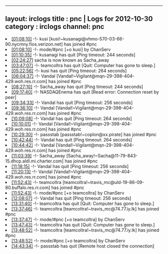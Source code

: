 
---
layout: irclogs
title : pnc | Logs for 2012-10-30
category : irclogs
channel: pnc
---
<li class="logitem"><a href="#01:08:10" name="01:08:10" class="time">[01:08:10]</a> -!- <span class="join">kusi</span> [kusi!~kusanagi@vhmo-570-03-66-90.nycmny.fios.verizon.net] has joined #pnc </li>
<li class="logitem"><a href="#01:08:10" name="01:08:10" class="time">[01:08:10]</a> -!- mode/<span class="mode">#pnc</span> [+o kusi] by ChanServ </li>
<li class="logitem"><a href="#01:10:35" name="01:10:35" class="time">[01:10:35]</a> -!- <span class="quit">kusanagi</span> has quit [Ping timeout: 244 seconds] </li>
<li class="logitem"><a href="#02:24:27" name="02:24:27" class="time">[02:24:27]</a> <span class="nick">sacha</span> is now known as <span class="nick">Sacha_away</span> </li>
<li class="logitem"><a href="#03:47:07" name="03:47:07" class="time">[03:47:07]</a> -!- <span class="quit">teamcoltra</span> has quit [Quit: Computer has gone to sleep.] </li>
<li class="logitem"><a href="#05:22:56" name="05:22:56" class="time">[05:22:56]</a> -!- <span class="quit">kusi</span> has quit [Ping timeout: 264 seconds] </li>
<li class="logitem"><a href="#06:04:37" name="06:04:37" class="time">[06:04:37]</a> -!- <span class="join">Vandal</span> [Vandal!~Vigilant@mqn-29-398-404-429.woh.res.rr.com] has joined #pnc </li>
<li class="logitem"><a href="#08:27:10" name="08:27:10" class="time">[08:27:10]</a> -!- <span class="quit">Sacha_away</span> has quit [Ping timeout: 244 seconds] </li>
<li class="logitem"><a href="#09:17:40" name="09:17:40" class="time">[09:17:40]</a> -!- <span class="quit">NASDAQEnema</span> has quit [Read error: Connection reset by peer] </li>
<li class="logitem"><a href="#09:34:33" name="09:34:33" class="time">[09:34:33]</a> -!- <span class="quit">Vandal</span> has quit [Ping timeout: 256 seconds] </li>
<li class="logitem"><a href="#09:36:10" name="09:36:10" class="time">[09:36:10]</a> -!- <span class="join">Vandal</span> [Vandal!~Vigilant@mqn-29-398-404-429.woh.res.rr.com] has joined #pnc </li>
<li class="logitem"><a href="#10:09:08" name="10:09:08" class="time">[10:09:08]</a> -!- <span class="quit">Vandal</span> has quit [Ping timeout: 264 seconds] </li>
<li class="logitem"><a href="#10:10:01" name="10:10:01" class="time">[10:10:01]</a> -!- <span class="join">Vandal</span> [Vandal!~Vigilant@mqn-29-398-404-429.woh.res.rr.com] has joined #pnc </li>
<li class="logitem"><a href="#10:29:30" name="10:29:30" class="time">[10:29:30]</a> -!- <span class="join">passstab</span> [passstab!~coplon@xx.pirate] has joined #pnc </li>
<li class="logitem"><a href="#10:42:44" name="10:42:44" class="time">[10:42:44]</a> -!- <span class="quit">Vandal</span> has quit [Ping timeout: 264 seconds] </li>
<li class="logitem"><a href="#10:44:42" name="10:44:42" class="time">[10:44:42]</a> -!- <span class="join">Vandal</span> [Vandal!~Vigilant@mqn-29-398-404-429.woh.res.rr.com] has joined #pnc </li>
<li class="logitem"><a href="#11:03:39" name="11:03:39" class="time">[11:03:39]</a> -!- <span class="join">Sacha_away</span> [Sacha_away!~Sacha@11-79-843-15.dhcp.aldl.mi.charter.com] has joined #pnc </li>
<li class="logitem"><a href="#11:18:15" name="11:18:15" class="time">[11:18:15]</a> -!- <span class="quit">Vandal</span> has quit [Ping timeout: 256 seconds] </li>
<li class="logitem"><a href="#11:20:13" name="11:20:13" class="time">[11:20:13]</a> -!- <span class="join">Vandal</span> [Vandal!~Vigilant@mqn-29-398-404-429.woh.res.rr.com] has joined #pnc </li>
<li class="logitem"><a href="#11:52:43" name="11:52:43" class="time">[11:52:43]</a> -!- <span class="join">teamcoltra</span> [teamcoltra!~travis_mc@uld-19-86-09-80.buffalo.res.rr.com] has joined #pnc </li>
<li class="logitem"><a href="#11:52:43" name="11:52:43" class="time">[11:52:43]</a> -!- mode/<span class="mode">#pnc</span> [+o teamcoltra] by ChanServ </li>
<li class="logitem"><a href="#12:08:07" name="12:08:07" class="time">[12:08:07]</a> -!- <span class="quit">Vandal</span> has quit [Ping timeout: 256 seconds] </li>
<li class="logitem"><a href="#13:31:40" name="13:31:40" class="time">[13:31:40]</a> -!- <span class="quit">teamcoltra</span> has quit [Quit: Computer has gone to sleep.] </li>
<li class="logitem"><a href="#13:37:46" name="13:37:46" class="time">[13:37:46]</a> -!- <span class="join">teamcoltra</span> [teamcoltra!~travis_mc@74.77.iy.lk] has joined #pnc </li>
<li class="logitem"><a href="#13:37:47" name="13:37:47" class="time">[13:37:47]</a> -!- mode/<span class="mode">#pnc</span> [+o teamcoltra] by ChanServ </li>
<li class="logitem"><a href="#13:47:43" name="13:47:43" class="time">[13:47:43]</a> -!- <span class="quit">teamcoltra</span> has quit [Quit: Computer has gone to sleep.] </li>
<li class="logitem"><a href="#13:48:52" name="13:48:52" class="time">[13:48:52]</a> -!- <span class="join">teamcoltra</span> [teamcoltra!~travis_mc@74.77.iy.lk] has joined #pnc </li>
<li class="logitem"><a href="#13:48:52" name="13:48:52" class="time">[13:48:52]</a> -!- mode/<span class="mode">#pnc</span> [+o teamcoltra] by ChanServ </li>
<li class="logitem"><a href="#14:43:34" name="14:43:34" class="time">[14:43:34]</a> -!- <span class="quit">passstab</span> has quit [Remote host closed the connection] </li>


